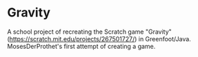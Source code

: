 # Gravity
 
A school project of recreating the Scratch game "Gravity" (https://scratch.mit.edu/projects/267501727/) in Greenfoot/Java. MosesDerProthet's first attempt of creating a game.